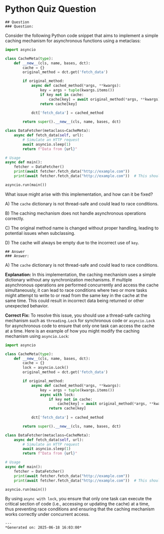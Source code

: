 # Python Quiz Question
    
    ## Question
    ### Question:
Consider the following Python code snippet that aims to implement a simple caching mechanism for asynchronous functions using a metaclass:

```python
import asyncio

class CacheMeta(type):
    def __new__(cls, name, bases, dct):
        cache = {}
        original_method = dct.get('fetch_data')

        if original_method:
            async def cached_method(*args, **kwargs):
                key = args + tuple(kwargs.items())
                if key not in cache:
                    cache[key] = await original_method(*args, **kwargs)
                return cache[key]
            
            dct['fetch_data'] = cached_method

        return super().__new__(cls, name, bases, dct)

class DataFetcher(metaclass=CacheMeta):
    async def fetch_data(self, url):
        # Simulate an HTTP request
        await asyncio.sleep(1)
        return f"Data from {url}"

# Usage
async def main():
    fetcher = DataFetcher()
    print(await fetcher.fetch_data("http://example.com"))
    print(await fetcher.fetch_data("http://example.com"))  # This should be fetched from cache

asyncio.run(main())
```

What issue might arise with this implementation, and how can it be fixed?

A) The `cache` dictionary is not thread-safe and could lead to race conditions.

B) The caching mechanism does not handle asynchronous operations correctly.

C) The original method name is changed without proper handling, leading to potential issues when subclassing.

D) The cache will always be empty due to the incorrect use of `key`.
    
    ## Answer
    ### Answer:
A) The `cache` dictionary is not thread-safe and could lead to race conditions.

**Explanation:** In this implementation, the caching mechanism uses a simple dictionary without any synchronization mechanisms. If multiple asynchronous operations are performed concurrently and access the cache simultaneously, it can lead to race conditions where two or more tasks might attempt to write to or read from the same key in the cache at the same time. This could result in incorrect data being returned or other unexpected behavior.

**Correct Fix:** To resolve this issue, you should use a thread-safe caching mechanism such as `threading.Lock` for synchronous code or `asyncio.Lock` for asynchronous code to ensure that only one task can access the cache at a time. Here is an example of how you might modify the caching mechanism using `asyncio.Lock`:

```python
import asyncio

class CacheMeta(type):
    def __new__(cls, name, bases, dct):
        cache = {}
        lock = asyncio.Lock()
        original_method = dct.get('fetch_data')

        if original_method:
            async def cached_method(*args, **kwargs):
                key = args + tuple(kwargs.items())
                async with lock:
                    if key not in cache:
                        cache[key] = await original_method(*args, **kwargs)
                    return cache[key]
            
            dct['fetch_data'] = cached_method

        return super().__new__(cls, name, bases, dct)

class DataFetcher(metaclass=CacheMeta):
    async def fetch_data(self, url):
        # Simulate an HTTP request
        await asyncio.sleep(1)
        return f"Data from {url}"

# Usage
async def main():
    fetcher = DataFetcher()
    print(await fetcher.fetch_data("http://example.com"))
    print(await fetcher.fetch_data("http://example.com"))  # This should be fetched from cache

asyncio.run(main())
```

By using `async with lock`, you ensure that only one task can execute the critical section of code (i.e., accessing or updating the cache) at a time, thus preventing race conditions and ensuring that the caching mechanism works correctly under concurrent access.
    
    ---
    *Generated on: 2025-06-18 16:03:00*
    